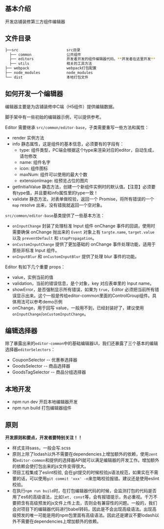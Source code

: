 ## 基本介绍

开发店铺装修第三方组件编辑器

## 文件目录

```bash
├──src                      src目录
  ├── common                公共组件
  ├── editors               开发者开发的组件编辑器代码，**开发者在这里开发**
  ├── utils                 相关的工具方法
├── webpack                 webpack打包配置
├── node_modules            node_modules
└── dist                    本地打包文件
```

## 如何开发一个编辑器

编辑器主要是为店铺装修中C端（H5组件）提供编辑数据。

脚手架中有一些初始的编辑器示例，可以提供参考。

Editor 需要继承 `src/common/editor-base`，子类需要重写一些方法和属性：

- render 实例方法
- info 静态属性，这是组件的基本信息，必须要有的字段有：
  - type: 组件类型，PC端会根据这个type来渲染对应的editor，自动生成，请勿修改
  - name: 组件名字
  - icon: 组件图标
  - maxNum: 组件可以使用的最大个数
  - extensionImage: 给预览占位的图片
- getInitialValue 静态方法，创建一个新组件实例时的默认值。【注意】必须要有type值，并且要和info属性里的type一致！
- validate 静态方法，对表单做校验，返回一个 Promise，将所有错误的一个 `map` resolve 出来，没有错我就返回一个空对象。

`src/common/editor-base`基类提供了一些基本方法：
- `onInputChange` 封装了处理标准 Input 组件 onChange 事件的回调，使用时需要确保 onChange 抛出来的 `Event` 对象上有 `targte.name`, `target.value` 以及 `preventDefault` 和 `stopPropagation`。
- `onCustomInputChange` 提供了更加基础的 onChange 事件处理功能，适用于那些非标准 Input 组件。
- `onInputBlur` 和 `onCustomInputBlur` 提供了处理 blur 事件的功能。

Editor 有如下几个重要 props：
- value，实例当前的值
- validation，当前的错误信息，是个对象，key 对应表单里的 Input name。
- showError，是否强制显示所有错误，如果为 `true`，Editor 必须把当前所有错误显示出来。这个一般是传给editor-common里面的ControlGroup组件。具体用法可以参考demo示例
- onChange，用于回写 value，一般用不到，已经封装好了，建议使用 `onInputChange`/`onCustomInputChange`。

## 编辑选择器

除了暴露出来的`editor-common`中的基础编辑器UI，我们还暴露了三个基本的编辑选择器`editorSelectors`：

- CouponSelector    -- 优惠券选择器
- GoodsSelector     -- 商品选择器
- GoodsTagSelector  -- 商品分组选择器

## 本地开发

- npm run dev 开启本地编辑器开发
- npm run build 打包编辑器组件

## 原则

**开发原则和要点，开发者要特别关注！！**

* 样式支持sass，一般会写.scss
* 原则上除了lodash以外不需要在dependencies上增加额外的依赖，使用`zent`和`editor-common`和提供的选择器API就可以满足编辑器的开发工作。增加额外的依赖会使打包出来的js文件变得很大。
* 项目工程集成了eslint校验, 会在git提交的时候校验js语法规范，如果实在不需要的话，可以使用`git commit 'xxx' -n`来忽略校验报错。建议还是使用eslint校验。
* 在执行`npm run build`时，在打包编辑器代码的时候，会监测打包的代码是否用了es6的高级语法，比如`let, const`等，会有报错提示，务必重视。千万不要把含有高级预发的js文件上传上去，否则会有兼容性的问题。一般的，我们会对项目下的编辑器代码进行babel转码，因此是不会出现高级语法。出现高级预发的唯一可能是用的npm包里面有高级语法。因此还是建议不要lodash以外不需要在dependencies上增加额外的依赖。

